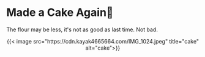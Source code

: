 # Made a Cake Again🍰


The flour may be less, it's not as good as last time. Not bad.
<!--more-->

<div align="center">
{{< image src="https://cdn.kayak4665664.com/IMG_1024.jpeg" title="cake" alt="cake">}}
</div>
